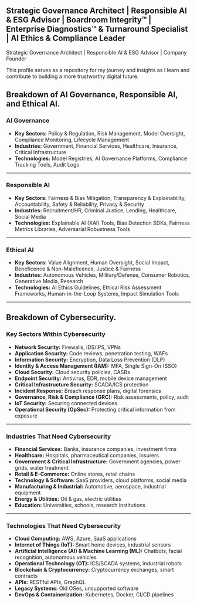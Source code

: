 ## **Strategic Governance Architect | Responsible AI & ESG Advisor | Boardroom Integrity™ | Enterprise Diagnostics™ & Turnaround Specialist | AI Ethics & Compliance Leader**
Strategic Governance Architect | Responsible AI & ESG Advisor | Company Founder

This profile serves as a repository for my journey and insights as I learn and contribute to building a more trustworthy digital future.

## **Breakdown of AI Governance, Responsible AI, and Ethical AI.**

### **AI Governance**
*   **Key Sectors:** Policy & Regulation, Risk Management, Model Oversight, Compliance Monitoring, Lifecycle Management
*   **Industries:** Government, Financial Services, Healthcare, Insurance, Critical Infrastructure
*   **Technologies:** Model Registries, AI Governance Platforms, Compliance Tracking Tools, Audit Logs

---

### **Responsible AI**
*   **Key Sectors:** Fairness & Bias Mitigation, Transparency & Explainability, Accountability, Safety & Reliability, Privacy & Security
*   **Industries:** Recruitment/HR, Criminal Justice, Lending, Healthcare, Social Media
*   **Technologies:** Explainable AI (XAI) Tools, Bias Detection SDKs, Fairness Metrics Libraries, Adversarial Robustness Tools

---

### **Ethical AI**
*   **Key Sectors:** Value Alignment, Human Oversight, Social Impact, Beneficence & Non-Maleficence, Justice & Fairness
*   **Industries:** Autonomous Vehicles, Military/Defense, Consumer Robotics, Generative Media, Research
*   **Technologies:** AI Ethics Guidelines, Ethical Risk Assessment Frameworks, Human-in-the-Loop Systems, Impact Simulation Tools

---

## **Breakdown of Cybersecurity.**

### **Key Sectors Within Cybersecurity**
*   **Network Security:** Firewalls, IDS/IPS, VPNs
*   **Application Security:** Code reviews, penetration testing, WAFs
*   **Information Security:** Encryption, Data Loss Prevention (DLP)
*   **Identity & Access Management (IAM):** MFA, Single Sign-On (SSO)
*   **Cloud Security:** Cloud security policies, CASBs
*   **Endpoint Security:** Antivirus, EDR, mobile device management
*   **Critical Infrastructure Security:** SCADA/ICS protection
*   **Incident Response:** Breach response plans, digital forensics
*   **Governance, Risk & Compliance (GRC):** Risk assessments, policy, audit
*   **IoT Security:** Securing connected devices
*   **Operational Security (OpSec):** Protecting critical information from exposure

---

### **Industries That Need Cybersecurity**
*   **Financial Services:** Banks, insurance companies, investment firms
*   **Healthcare:** Hospitals, pharmaceutical companies, insurers
*   **Government & Critical Infrastructure:** Government agencies, power grids, water treatment
*   **Retail & E-Commerce:** Online stores, retail chains
*   **Technology & Software:** SaaS providers, cloud platforms, social media
*   **Manufacturing & Industrial:** Automotive, aerospace, industrial equipment
*   **Energy & Utilities:** Oil & gas, electric utilities
*   **Education:** Universities, schools, research institutions

---

### **Technologies That Need Cybersecurity**
*   **Cloud Computing:** AWS, Azure, SaaS applications
*   **Internet of Things (IoT):** Smart home devices, industrial sensors
*   **Artificial Intelligence (AI) & Machine Learning (ML):** Chatbots, facial recognition, autonomous vehicles
*   **Operational Technology (OT):** ICS/SCADA systems, industrial robots
*   **Blockchain & Cryptocurrency:** Cryptocurrency exchanges, smart contracts
*   **APIs:** RESTful APIs, GraphQL
*   **Legacy Systems:** Old OSes, unsupported software
*   **DevOps & Containerization:** Kubernetes, Docker, CI/CD pipelines 
<!--
**Etaiva/Etaiva** is a ✨ _special_ ✨ repository because its `README.md` (this file) appears on your GitHub profile.

- 🔭 I’m currently working on ...
- 🌱 I’m currently learning ...
- 👯 I’m looking to collaborate on ...
- 🤔 I’m looking for help with ...
- 💬 Ask me about ...
- 📫 How to reach me: ...
- 😄 Pronouns: ...
- ⚡ Fun fact: ...
-->
